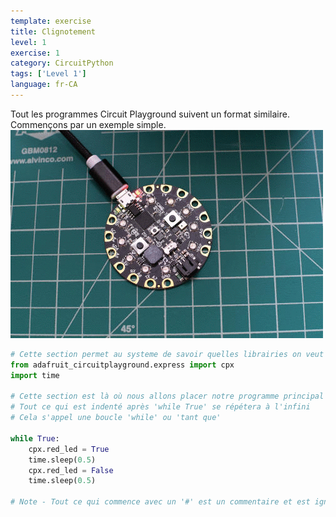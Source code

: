 ```yaml
---
template: exercise
title: Clignotement
level: 1
exercise: 1
category: CircuitPython
tags: ['Level 1']
language: fr-CA
---
```

Tout les programmes Circuit Playground suivent un format similaire. Commençons par un exemple simple.
![CPX Blink](blink.gif)

```python
# Cette section permet au systeme de savoir quelles librairies on veut utiliser
from adafruit_circuitplayground.express import cpx
import time

# Cette section est là où nous allons placer notre programme principal
# Tout ce qui est indenté après 'while True' se répétera à l'infini
# Cela s'appel une boucle 'while' ou 'tant que'

while True:
    cpx.red_led = True
    time.sleep(0.5)
    cpx.red_led = False
    time.sleep(0.5)

# Note - Tout ce qui commence avec un '#' est un commentaire et est ignoré
```
